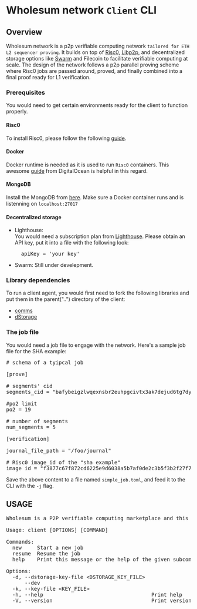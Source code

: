 
# Wholesum network `Client` CLI

## Overview

Wholesum network is a p2p verifiable computing network `tailored for ETH L2 sequencer proving`. It builds on top of [Risc0](https://risczero.com/), [Libp2p](https://libp2p.io), and decentralized storage options like [Swarm](https://ethswarm.org) and Filecoin to facilitate verifiable computing at scale. The design of the network follows a p2p parallel proving scheme where Risc0 jobs are passed around, proved, and finally combined into a final proof ready for L1 verification.

### Prerequisites

You would need to get certain environments ready for the client to function properly.

#### Risc0 

To install Risc0, please follow the following [guide](https://github.com/risc0/risc0?tab=readme-ov-file#getting-started).

#### Docker

Docker runtime is needed as it is used to run `Risc0` containers. This awesome [guide](https://www.digitalocean.com/community/tutorials/how-to-install-and-use-docker-on-ubuntu-20-04) from DigitalOcean is helpful in this regard.

#### MongoDB

Install the MongoDB from [here](https://www.mongodb.com/docs/manual/tutorial/install-mongodb-community-with-docker/). Make sure a Docker container runs and is listenning on `localhost:27017`

#### Decentralized storage

- Lighthouse:  
  You would need a subscription plan from [Lighthouse](https://docs.lighthouse.storage/lighthouse-1/quick-start). Please obtain an API key, put it into a file with the following look:

  <pre>
    apiKey = 'your key'
  </pre>
  
- Swarm:
  Still under develepment.
  

### Library dependencies

To run a client agent, you would first need to fork the following libraries and put them in the parent("..") directory of the client:

- [comms](https://github.com/WholesumNet/comms)
- [dStorage](https://github.com/WholesumNet/dStorage)

### The job file

You would need a job file to engage with the network. Here's a sample job file for the SHA example:
<pre>
# schema of a tyipcal job

[prove]

# segments' cid
segments_cid = "bafybeigzlwqexnsbr2euhpgcivtx3ak7dejud6tg7dyiyja522qscdsovi"

#po2 limit
po2 = 19

# number of segments
num_segments = 5

[verification]

journal_file_path = "/foo/journal"

# Risc0 image_id of the "sha example"
image_id = "f3877c67f872cd6225e9d6038a5b7af0de2c3b5f3b2f27f76a8b09e2230a4f5c"
</pre>

Save the above content to a file named `simple_job.toml`, and feed it to the CLI with the `-j` flag.

## USAGE

<pre>
Wholesum is a P2P verifiable computing marketplace and this program is a CLI for client nodes.

Usage: client [OPTIONS] [COMMAND]

Commands:
  new     Start a new job
  resume  Resume the job
  help    Print this message or the help of the given subcommand(s)

Options:
  -d, --dstorage-key-file &lt;DSTORAGE_KEY_FILE&gt;  
      --dev                                    
  -k, --key-file &lt;KEY_FILE&gt;                    
  -h, --help                                   Print help
  -V, --version                                Print version
</pre>

